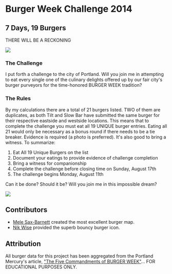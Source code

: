 # Burger Week Challenge 2014

## 7 Days, 19 Burgers

THERE WILL BE A RECKONING

![](http://33.media.tumblr.com/7e88625566f7aa6b5785ea0fd803e1e5/tumblr_mer07fCs8W1qjepd7o2_400.gif)

### The Challenge

I put forth a challenge to the city of Portland. Will you join me in attempting to eat every single one of the culinary delights offered up by our fair city's burger purveyors for the time-honored BURGER WEEK tradition?

### The Rules

By my calculations there are a total of 21 burgers listed. TWO of them are duplicates, as both Tilt and Slow Bar have submitted the same burger for their respective eastside and westside locations. This means that to complete the challenge you must eat all 19 UNIQUE burger entries. Eating all 21 would only be necessary as a bonus round if there needs to be a tie breaker. Evidence is required (a photo is preferred). It's also good to bring a witness. To summarize:

1. Eat All 19 Unique Burgers on the list
1. Document your eatings to provide evidence of challenge completion
1. Bring a witness for companionship
1. Complete the challenge before closing time on Sunday, August 17th
1. The challenge begins Monday, August 11th

Can it be done? Should it be? Will you join me in this impossible dream?

![](http://aht.seriouseats.com/images/2011/08/20110824-pusheen-burger.gif)

## Contributors

* [Mele Sax-Barnett](http://pdxmele.com/) created the most excellent burger map.
* [Nik Wise](https://github.com/nikolaswise) provided the superb bouncy burger icon.

## Attribution

All burger data for this project has been aggregated from the Portland Mercury's article, ["The Five Commandments of BURGER WEEK"](http://www.portlandmercury.com/portland/the-five-commandments-of-burger-week/Content?oid=13213589)... FOR EDUCATIONAL PURPOSES ONLY.
